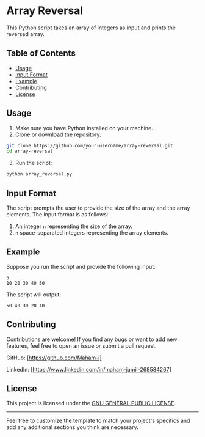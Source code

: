 # Array Reversal

This Python script takes an array of integers as input and prints the reversed array.

## Table of Contents

- [Usage](#usage)
- [Input Format](#input-format)
- [Example](#example)
- [Contributing](#contributing)
- [License](#license)

## Usage

1. Make sure you have Python installed on your machine.
2. Clone or download the repository.

```bash
git clone https://github.com/your-username/array-reversal.git
cd array-reversal
```

3. Run the script:

```bash
python array_reversal.py
```

## Input Format

The script prompts the user to provide the size of the array and the array elements. The input format is as follows:

1. An integer `n` representing the size of the array.
2. `n` space-separated integers representing the array elements.

## Example

Suppose you run the script and provide the following input:

```
5
10 20 30 40 50
```

The script will output:

```
50 40 30 20 10
```

## Contributing

Contributions are welcome! If you find any bugs or want to add new features, feel free to open an issue or submit a pull request.

GitHub: [https://github.com/Maham-j]

LinkedIn: [https://www.linkedin.com/in/maham-jamil-268584267]

## License

This project is licensed under the [GNU GENERAL PUBLIC LICENSE](LICENSE).

---

Feel free to customize the template to match your project's specifics and add any additional sections you think are necessary. 
